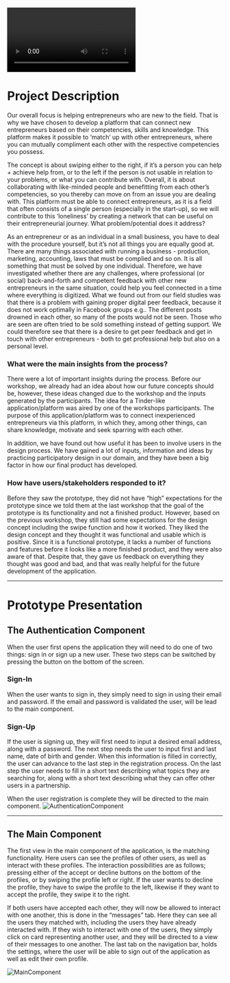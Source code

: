 ![Video](https://www.magnuswittrup.com/user_centered_design/images/preview.mp4)

# Project Description
Our overall focus is helping entrepreneurs who are new to the field. That is why we have chosen to develop a platform that can connect new entrepreneurs based on their competencies, skills and knowledge. This platform makes it possible to ‘match’ up with other entrepreneurs, where you can mutually compliment each other with the respective competencies you possess.

The concept is about swiping either to the right, if it’s a person you can help + achieve help from, or to the left if the person is not usable in relation to your problems, or what you can contribute with. Overall, it is about collaborating with like-minded people and benefitting from each other’s competencies, so you thereby can move on from an issue you are dealing with. This platform must be able to connect entrepreneurs, as it is a field that often consists of a single person (especially in the start-up), so we will contribute to this ‘loneliness’ by creating a network that can be useful on their entrepreneurial journey.
What problem/potential does it address?

As an entrepreneur or as an individual in a small business, you have to deal with the procedure yourself, but it’s not all things you are equally good at. There are many things associated with running a business - production, marketing, accounting, laws that must be complied and so on. It is all something that must be solved by one individual. Therefore, we have investigated whether there are any challenges, where professional (or social) back-and-forth and competent feedback with other new entrepreneurs in the same situation, could help you feel connected in a time where everything is digitized.
What we found out from our field studies was that there is a problem with gaining proper digital peer feedback, because it does not work optimally in Facebook groups e.g.. The different posts drowned in each other, so many of the posts would not be seen. Those who are seen are often tried to be sold something instead of getting support. We could therefore see that there is a desire to get peer feedback and get in touch with other entrepreneurs - both to get professional help but also on a personal level.

### What were the main insights from the process?
There were a lot of important insights during the process. Before our workshop, we already had an idea about how our future concepts should be, however, these ideas changed due to the workshop and the inputs generated by the participants. The idea for a Tinder-like application/platform was aired by one of the workshops participants. The purpose of this application/platform was to connect inexperienced entrepreneurs via this platform, in which they, among other things, can share knowledge, motivate and seek sparring with each other.

In addition, we have found out how useful it has been to involve users in the design process. We have gained a lot of inputs, information and ideas by practicing participatory design in our domain, and they have been a big factor in how our final product has developed.

### How have users/stakeholders responded to it?
Before they saw the prototype, they did not have “high” expectations for the prototype since we told them at the last workshop that the goal of the prototype is its functionality and not a finished product. However, based on the previous workshop, they still had some expectations for the design concept including the swipe function and how it worked. They liked the design concept and they thought it was functional and usable which is positive. Since it is a functional prototype, it lacks a number of functions and features before it looks like a more finished product, and they were also aware of that. Despite that, they gave us feedback on everything they thought was good and bad, and that was really helpful for the future development of the application.

---

# Prototype Presentation
## The Authentication Component
When the user first opens the application they will need to do one of two things: sign in or sign up a new user. These two steps can be switched by pressing the button on the bottom of the screen.

### Sign-In
When the user wants to sign in, they simply need to sign in using their email and password. If the email and password is validated the user, will be lead to the main component.

### Sign-Up
If the user is signing up, they will first need to input a desired email address, along with a password. The next step needs the user to input first and last name, date of birth and gender. When this information is filled in correctly, the user can advance to the last step in the registration process. On the last step the user needs to fill in a short text describing what topics they are searching for, along with a short text describing what they can offer other users in a partnership.

When the user registration is complete they will be directed to the main component.
![AuthenticationComponent](https://www.magnuswittrup.com/user_centered_design/images/Authentication_Wireflow_Website.svg)

---

## The Main Component
The first view in the main component of the application, is the matching functionality. Here users can see the profiles of other users, as well as interact with these profiles. The interaction possibilities are as follows; pressing either of the accept or decline buttons on the bottom of the profiles, or by swiping the profile left or right. If the user wants to decline the profile, they have to swipe the profile to the left, likewise if they want to accept the profile, they swipe it to the right.

If both users have accepted each other, they will now be allowed to interact with one another, this is done in the “messages” tab. Here they can see all the users they matched with, including the users they have already interacted with. If they wish to interact with one of the users, they simply click on card representing another user, and they will be directed to a view of their messages to one another.
The last tab on the navigation bar, holds the settings, where the user will be able to sign out of the application as well as edit their own profile.

![MainComponent](https://www.magnuswittrup.com/user_centered_design/images/Main_Wireflow_Website.svg)
